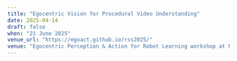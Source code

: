```yaml
---
title: "Egocentric Vision for Procedural Video Understanding"
date: 2025-04-14
draft: false
when: "21 June 2025"
venue_url: "https://egoact.github.io/rss2025/"
venue: "Egocentric Perception & Action for Robot Learning workshop at RSS 2025, Los Angeles, US"
---
```

